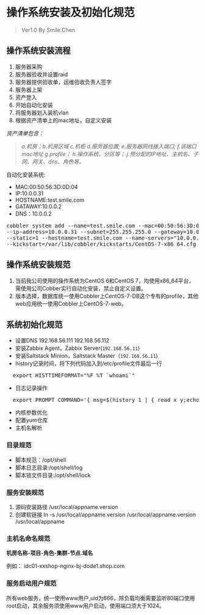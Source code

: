 # 操作系统安装及初始化规范 #
> Ver1.0 By Smile.Chen


## 操作系统安装流程 ##
1. 服务器采购
2. 服务器验收并设置raid
3. 服务器提供验收单，运维验收负责人签字
4. 服务器上架
5. 资产登入
6. 开始自动化安装
7. 将服务器划入装机vlan
8. 根据资产清单上的mac地址，自定义安装

*资产清单包含：*
> *a.机房；b.机房区域 c.机柜 d.服务器位置; e.服务器网线接入端口; f.该端口mac地址 g.profile； h.操作系统、分区等； j.预分配的IP地址、主机名、子网、网关、dns、角色等。*


自动化安装系统:
  
* MAC:00:50:56:3D:0D:04
* IP:10.0.0.31
* HOSTNAME:test.smile.com
* GATAWAY:10.0.0.2
* DNS：10.0.0.2


<pre>cobbler system add --name=test.smile.com --mac=00:50:56:3D:0D:04 --profile=CentOS-7-x86_64 \
--ip-address=10.0.0.31 --subnet=255.255.255.0 --gateway=10.0.0.2 --interface=eth0 \
--static=1 --hostname=test.smile.com --name-servers="10.0.0.2" \
--kickstart=/var/lib/cobbler/kickstarts/CentOS-7-x86_64.cfg</pre>

## 操作系统安装规范 ##
1. 当前我公司使用的操作系统为CentOS 6和CentOS 7，均使用x86_64平台，需使用公司Cobber实行自动化安装，禁止自定义设置。
2. 版本选择，数据库统一使用Cobbler上CentOS-7-DB这个专有的profile，其他web应用统一使用Cobbler上CentOS-7-web。

## 系统初始化规范 ##

* 设置DNS 192.168.56.111 192.168.56.112
* 安装Zabbix Agent，Zabbix Server(`192.168.56.11`)
* 安装Saltstack Minion，Saltstack  Master（`192.168.56.11`)
* history记录时间，将下列代码加入到/etc/profile文件最后一行
<pre>  export HISTTIMEFORMAT="%F %T `whoami`" </pre>
* 日志记录操作
<pre>
  export PROMPT_COMMAND='{ msg=$(history 1 | { read x y;echo $y; });logger "[euid=$(whoami)]":$(who am i):[`pwd`] "$msg"; }'
</pre>
* 内核参数优化
* 配置yum仓库
* 主机名解析

### 目录规范 ###

* 脚本规范：/opt/shell
* 脚本日志目录:/opt/shell/log
* 脚本锁文件目录:/opt/shell/lock

### 服务安装规范 ###
1. 源码安装路径 /usr/local/appname.version
2. 创建软链接 ln -s /usr/local/appname.version /usr/local/appname.version /usr/local/appname

### 主机名命名规范 ###
**机房名称-项目-角色-集群-节点.域名**

 
 例如： idc01-xxshop-nginx-bj-dode1.shop.com 



### 服务启动用户规范 ###
   
  所有web服务，统一使用www用户,uid为666，除负载均衡需要监听80端口使用root启动，其余服务须使用www用户启动，使用端口须大于1024。




